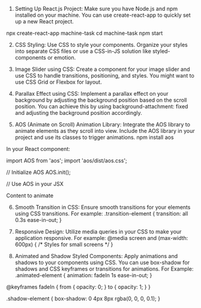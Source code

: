 1. Setting Up React.js Project:
Make sure you have Node.js and npm installed on your machine. You can use create-react-app to quickly set up a new React project.


npx create-react-app machine-task
cd machine-task
npm start



2. CSS Styling:
Use CSS to style your components. Organize your styles into separate CSS files or use a CSS-in-JS solution like styled-components or emotion.

3. Image Slider using CSS:
Create a component for your image slider and use CSS to handle transitions, positioning, and styles. You might want to use CSS Grid or Flexbox for layout.

4. Parallax Effect using CSS:
Implement a parallax effect on your background by adjusting the background position based on the scroll position. You can achieve this by using background-attachment: fixed and adjusting the background position accordingly.

5. AOS (Animate on Scroll) Animation Library:
Integrate the AOS library to animate elements as they scroll into view. Include the AOS library in your project and use its classes to trigger animations.
npm install aos

In your React component:

import AOS from 'aos';
import 'aos/dist/aos.css';

// Initialize AOS
AOS.init();

// Use AOS in your JSX
<div data-aos="fade-up">Content to animate</div>


6. Smooth Transition in CSS:
Ensure smooth transitions for your elements using CSS transitions. For example:
.transition-element {
  transition: all 0.3s ease-in-out;
}


7. Responsive Design:
Utilize media queries in your CSS to make your application responsive. For example:
@media screen and (max-width: 600px) {
  /* Styles for small screens */
}

8. Animated and Shadow Styled Components:
Apply animations and shadows to your components using CSS. You can use box-shadow for shadows and CSS keyframes or transitions for animations. For Example:
.animated-element {
  animation: fadeIn 1s ease-in-out;
}

@keyframes fadeIn {
  from {
    opacity: 0;
  }
  to {
    opacity: 1;
  }
}

.shadow-element {
  box-shadow: 0 4px 8px rgba(0, 0, 0, 0.1);
}



 
 
